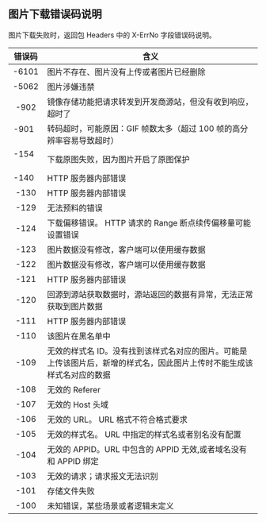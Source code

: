 ## 图片下载错误码说明
图片下载失败时，返回包 Headers 中的 X-ErrNo 字段错误码说明。

| **错误码** | **含义**                                   |
| :-------: | ---------------------------------------- |
| -6101   | 图片不存在、图片没有上传或者图片已经删除                     |
| -5062   | 图片涉嫌违禁                                   |
| -902    | 镜像存储功能把请求转发到开发商源站，但没有收到响应，超时了            |
| -901    | 转码超时，可能原因：GIF 帧数太多（超过 100 帧的高分辨率容易导致超时）|
| -154    | 下载原图失败，因为图片开启了原图保护              |
| -140    | HTTP 服务器内部错误                              |
| -130    | HTTP 服务器内部错误                              |
| -129    | 无法预料的错误                                  |
| -124    | 下载偏移错误。 HTTP 请求的 Range 断点续传偏移量可能设置错误       |
| -123    | 图片数据没有修改，客户端可以使用缓存数据                     |
| -122    | 图片数据没有修改，客户端可以使用缓存数据                     |
| -121    | HTTP 服务器内部错误                              |
| -120    | 回源到源站获取数据时，源站返回的数据有异常，无法正常获取到图片数据        |
| -111    | HTTP 服务器内部错误                              |
| -110    | 该图片在黑名单中                                 |
| -109    | 无效的样式名 ID。没有找到该样式名对应的图片。可能是上传该图片后，新增的样式名，因此图片上传时不能生成该样式名对应的数据 |
| -108    | 无效的 Referer                               |
| -107    | 无效的 Host 头域                                |
| -106    | 无效的 URL。 URL 格式不符合格式要求                     |
| -105    | 无效的样式名。 URL 中指定的样式名或者别名没有配置               |
| -104    | 无效的 APPID。URL 中包含的 APPID 无效,或者域名没有和 APPID 绑定   |
| -103    | 无效的请求；请求报文无法识别                           |
| -101    | 存储文件失败                                   |
| -100    | 未知错误，某些场景或者逻辑未定义                         |
